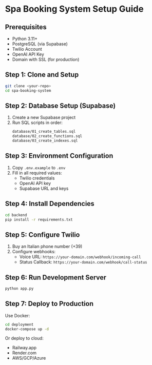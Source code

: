# Spa Booking System Setup Guide

## Prerequisites
- Python 3.11+
- PostgreSQL (via Supabase)
- Twilio Account
- OpenAI API Key
- Domain with SSL (for production)

## Step 1: Clone and Setup
```bash
git clone <your-repo>
cd spa-booking-system
```

## Step 2: Database Setup (Supabase)
1. Create a new Supabase project
2. Run SQL scripts in order:
   ```bash
   database/01_create_tables.sql
   database/02_create_functions.sql
   database/03_create_indexes.sql
   ```

## Step 3: Environment Configuration
1. Copy `.env.example` to `.env`
2. Fill in all required values:
   - Twilio credentials
   - OpenAI API key
   - Supabase URL and keys

## Step 4: Install Dependencies
```bash
cd backend
pip install -r requirements.txt
```

## Step 5: Configure Twilio
1. Buy an Italian phone number (+39)
2. Configure webhooks:
   - Voice URL: `https://your-domain.com/webhook/incoming-call`
   - Status Callback: `https://your-domain.com/webhook/call-status`

## Step 6: Run Development Server
```bash
python app.py
```

## Step 7: Deploy to Production
Use Docker:
```bash
cd deployment
docker-compose up -d
```

Or deploy to cloud:
- Railway.app
- Render.com
- AWS/GCP/Azure